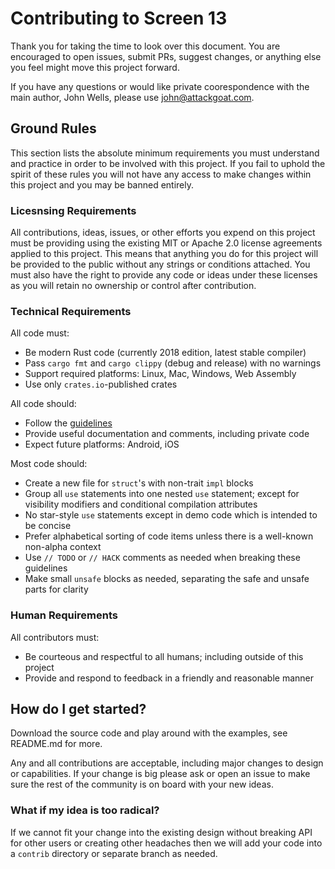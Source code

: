 # Contributing to Screen 13

Thank you for taking the time to look over this document. You are encouraged to open issues, submit PRs, suggest changes, or anything else you feel might move this project forward.

If you have any questions or would like private coorespondence with the main author, John Wells, please use john@attackgoat.com.

## Ground Rules

This section lists the absolute minimum requirements you must understand and practice in order to be involved with this project. If you fail to uphold the spirit of these rules you will not have any access to make changes within this project and you may be banned entirely.

### Licesnsing Requirements

All contributions, ideas, issues, or other efforts you expend on this project must be providing using the existing MIT or Apache 2.0 license agreements applied to this project. This means that anything you do for this project will be provided to the public without any strings or conditions attached. You must also have the right to provide any code or ideas under these licenses as you will retain no ownership or control after contribution.

### Technical Requirements

All code must:

- Be modern Rust code (currently 2018 edition, latest stable compiler)
- Pass `cargo fmt` and `cargo clippy` (debug and release) with no warnings
- Support required platforms: Linux, Mac, Windows, Web Assembly
- Use only `crates.io`-published crates

All code should:

- Follow the [guidelines](https://rust-lang.github.io/api-guidelines/)
- Provide useful documentation and comments, including private code
- Expect future platforms: Android, iOS

Most code should:

- Create a new file for `struct`'s with non-trait `impl` blocks
- Group all `use` statements into one nested `use` statement; except for visibility modifiers and conditional compilation attributes
- No star-style `use` statements except in demo code which is intended to be concise 
- Prefer alphabetical sorting of code items unless there is a well-known non-alpha context
- Use `// TODO` or `// HACK` comments as needed when breaking these guidelines
- Make small `unsafe` blocks as needed, separating the safe and unsafe parts for clarity

### Human Requirements

All contributors must:

- Be courteous and respectful to all humans; including outside of this project
- Provide and respond to feedback in a friendly and reasonable manner

## How do I get started?

Download the source code and play around with the examples, see README.md for more.

Any and all contributions are acceptable, including major changes to design or capabilities. If your change is big please ask or open an issue to make sure the rest of the community is on board with your new ideas.

### What if my idea is too radical?

If we cannot fit your change into the existing design without breaking API for other users or creating other headaches then we will add your code into a `contrib` directory or separate branch as needed.
